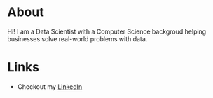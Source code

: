 # About
Hi! I am a Data Scientist with a Computer Science backgroud helping businesses solve real-world problems with data.

# Links
- Checkout my [LinkedIn](https://www.linkedin.com/in/mevillalobos/)
